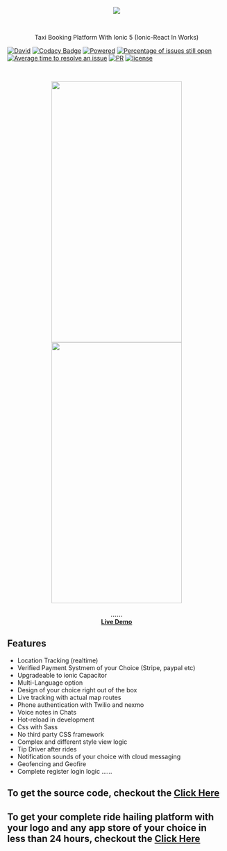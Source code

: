 

<p align="center">
  <img width="auto" height="auto" src="https://user-images.githubusercontent.com/7928001/82766267-86b91600-9e15-11ea-8bff-7427235d2aa6.jpg">
</p>

<br>
 
<p align="center">
Taxi Booking Platform With Ionic 5 (Ionic-React In Works)
</p>                            
                                  


<p align="center">
  
[![David](https://img.shields.io/david/expressjs/express.svg?style=flat-square)](https://github.com/blinks32/Complete-Taxi-Booking-Platform-With-Ionic5-And-Administrator) [![Codacy Badge](https://api.codacy.com/project/badge/Grade/aa2dd7f4191546258edf6e55464d1962)](https://www.codacy.com/app/blinks32/Complete-Taxi-Booking-Platform-With-Ionic5-And-Administrator?utm_source=github.com&amp;utm_medium=referral&amp;utm_content=jeneser/douban&amp;utm_campaign=Badge_Grade) [![Powered](https://img.shields.io/badge/Powered%20by-angular9%2B-brightgreen.svg)](https://github.com/angular) [![Percentage of issues still open](http://isitmaintained.com/badge/open/jeneser/douban.svg)](http://isitmaintained.com/project/blinks32/Complete-Taxi-Booking-Platform-With-Ionic5-And-Administrator "Percentage of issues still open") [![Average time to resolve an issue](http://isitmaintained.com/badge/resolution/jeneser/douban.svg)](http://isitmaintained.com/project/blinks32/Complete-Taxi-Booking-Platform-With-Ionic5-And-Administrator "Average time to resolve an issue") [![PR](https://img.shields.io/badge/PR-welcome-brightgreen.svg)](https://github.com/blinks32/Complete-Taxi-Booking-Platform-With-Ionic5-And-Administrator/pulls) [![license](https://img.shields.io/badge/license-MIT-brightgreen.svg)](https://github.com/blinks32/Complete-Taxi-Booking-Platform-With-Ionic5-And-Administrator/blob/master/LICENSE)

</p>
<br>

<p align="center" >
    <img src="Hnet-image.gif" width="300" height="600"  >
    <img src="Hnet-image2.gif" width="300" height="600" >
    <br><br>
    <strong>......</strong>
    <br>
    <strong><a href="https://jeneser.github.io/douban/">Live Demo</a></strong>
</p>

## Features

- Location Tracking (realtime)
- Verified Payment Systmem of your Choice (Stripe, paypal etc)
- Upgradeable to ionic Capacitor
- Multi-Language option
- Design of your choice right out of the box
- Live tracking with actual map routes
- Phone authentication with Twilio and nexmo
- Voice notes in Chats
- Hot-reload in development
- Css with Sass
- No third party CSS framework
- Complex and different style view logic
- Tip Driver after rides
- Notification sounds of your choice with cloud messaging
- Geofencing and Geofire
- Complete register login logic
......

## To get the source code, checkout the [Click Here](http://vuejs-templates.github.io/webpack/)

## To get your complete ride hailing platform with your logo and any app store of your choice in less than 24 hours, checkout the [Click Here](http://vuejs-templates.github.io/webpack/)
 
